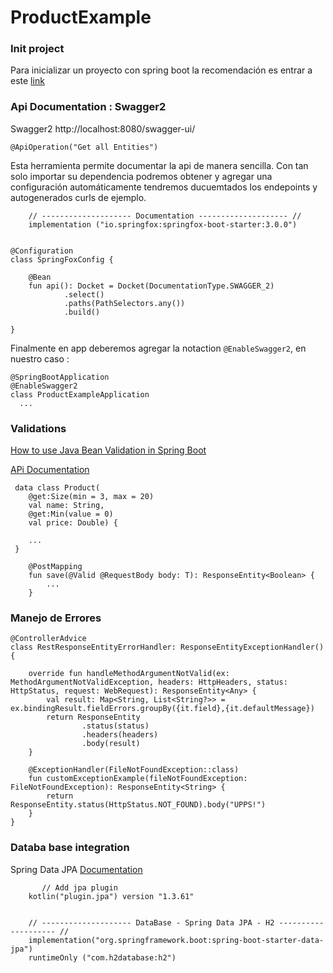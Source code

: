 # ProductExample

### Init project

Para inicializar un proyecto con spring boot la recomendación es entrar a este [link](https://start.spring.io/)


### Api Documentation : Swagger2

Swagger2
http://localhost:8080/swagger-ui/

`````@ApiOperation("Get all Entities")`````

Esta herramienta permite documentar la api de manera sencilla. Con tan solo importar su dependencia podremos obtener y agregar una configuración automáticamente tendremos ducuemtados los endepoints y autogenerados curls de ejemplo.

````
	// -------------------- Documentation -------------------- //
	implementation ("io.springfox:springfox-boot-starter:3.0.0")
 
````

````
@Configuration
class SpringFoxConfig {

    @Bean
    fun api(): Docket = Docket(DocumentationType.SWAGGER_2)
            .select()
            .paths(PathSelectors.any())
            .build()

}
````

Finalmente en app deberemos agregar la notaction `@EnableSwagger2`, en nuestro caso : 

````
@SpringBootApplication
@EnableSwagger2
class ProductExampleApplication
  ...

````


### Validations

[How to use Java Bean Validation in Spring Boot](https://nullbeans.com/how-to-use-java-bean-validation-in-spring-boot/)

[APi Documentation](https://javaee.github.io/javaee-spec/javadocs/javax/validation/constraints/package-summary.html)

````
 data class Product(
    @get:Size(min = 3, max = 20)
    val name: String,
    @get:Min(value = 0)
    val price: Double) {
    
    ...
 }
````

````
    @PostMapping
    fun save(@Valid @RequestBody body: T): ResponseEntity<Boolean> {
        ...
    }
````

### Manejo de Errores

````
@ControllerAdvice
class RestResponseEntityErrorHandler: ResponseEntityExceptionHandler() {

    override fun handleMethodArgumentNotValid(ex: MethodArgumentNotValidException, headers: HttpHeaders, status: HttpStatus, request: WebRequest): ResponseEntity<Any> {
        val result: Map<String, List<String?>> = ex.bindingResult.fieldErrors.groupBy({it.field},{it.defaultMessage})
        return ResponseEntity
                .status(status)
                .headers(headers)
                .body(result)
    }
    
    @ExceptionHandler(FileNotFoundException::class)
    fun customExceptionExample(fileNotFoundException: FileNotFoundException): ResponseEntity<String> {
        return ResponseEntity.status(HttpStatus.NOT_FOUND).body("UPPS!")
    }
}
````

### Databa base integration
Spring Data JPA
[Documentation](https://plugins.gradle.org/plugin/org.jetbrains.kotlin.plugin.jpa)
```
       // Add jpa plugin
	kotlin("plugin.jpa") version "1.3.61"


	// -------------------- DataBase - Spring Data JPA - H2 -------------------- //
	implementation("org.springframework.boot:spring-boot-starter-data-jpa")
	runtimeOnly ("com.h2database:h2")
	
```



